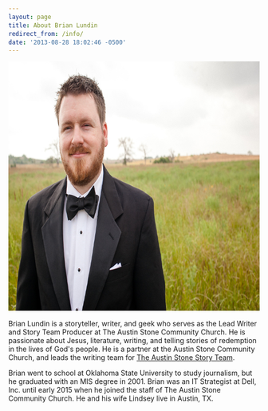 ```yaml
---
layout: page
title: About Brian Lundin
redirect_from: /info/
date: '2013-08-28 18:02:46 -0500'
---
```

<img class="aligncenter size-full wp-image-273" alt="Brian Lundin standing in a field" src="/images/site/about-image.jpg" width="750" height="500" />

Brian Lundin is a storyteller, writer, and geek who serves as the Lead Writer and Story Team Producer at The Austin Stone Community Church. He is passionate about Jesus, literature, writing, and telling stories of redemption in the lives of God's people. He is a partner at the Austin Stone Community Church, and leads the writing team for [The Austin Stone Story Team](http://storyteam.org).

Brian went to school at Oklahoma State University to study journalism, but he graduated with an MIS degree in 2001. Brian was an IT Strategist at Dell, Inc. until early 2015 when he joined the staff of The Austin Stone Community Church. He and his wife Lindsey live in Austin, TX. 
